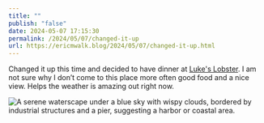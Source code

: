 ```yaml
---
title: ""
publish: "false"
date: 2024-05-07 17:15:30
permalink: /2024/05/07/changed-it-up
url: https://ericmwalk.blog/2024/05/07/changed-it-up.html
---
```


Changed it up this time and decided to have dinner at [Luke's Lobster](https://maps.apple.com/?q=Luke's%20Lobster%0A60%20Portland%20Pier%0APortland%20ME%2004101%0AUnited%20States&ll=43.654995,-70.249608). I am not sure why I don’t come to this place more often good food and a nice view. Helps the weather is amazing out right now.

![A serene waterscape under a blue sky with wispy clouds, bordered by industrial structures and a pier, suggesting a harbor or coastal area.](https://ericmwalk.blog/uploads/2024/img-8867.jpeg)